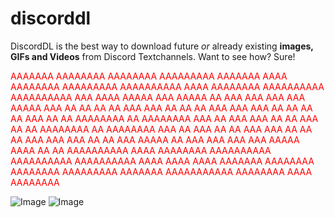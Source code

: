 # discorddl
DiscordDL is the best way to download future *or* already existing **images, GIFs and Videos** from Discord Textchannels.
Want to see how? Sure!

<span style="color:red">AAAAAAA       AAAAAAAA  AAAAAAAA  AAAAAAAAA             AAAAAAA       AAAA            AAAAAAAA       AAAAAAAAA</span>
<span style="color:red">AAAAAAAAAA      AAAA    AAAAAAAA  AAAAAAAAAA            AAAAAAAAAA    AAA               AAAA           AAAAA</span>
<span style="color:red">AAA    AAAAA     AA     AAA       AAA    AAA            AAA    AAAAA  AAA    AA   AA     AA              AA</span>
<span style="color:red">AAA      AAA     AA     AA        AA                    AAA      AAA  AAA     AA AA      AA              AA</span>
<span style="color:red">AAA       AA     AA     AAAAAAAA  AA          AAAAAAAA  AAA       AA  AAA      AAA       AA              AA</span>
<span style="color:red">AAA       AA     AA     AAAAAAAA  AA          AAAAAAAA  AAA       AA  AAA                AA              AA</span>
<span style="color:red">AAA      AAA     AA           AA  AA                    AAA      AAA  AAA                AA              AA</span>
<span style="color:red">AAA    AAAAA     AA          AAA  AAA    AAA            AAA    AAAAA  AAAA               AA              AA</span>
<span style="color:red">AAAAAAAAAA      AAAA    AAAAAAAA  AAAAAAAAAA            AAAAAAAAAA    AAAAAAAAAA        AAAA    AAAA    AAAA</span>
<span style="color:red">AAAAAAA       AAAAAAAA  AAAAAAAA  AAAAAAAAA             AAAAAAA        AAAAAAAAAAA    AAAAAAAA  AAAA  AAAAAAAA</span>

![Image](https://i.imgur.com/n0HcYqI.png)
![Image](https://i.imgur.com/8R4ZErg.png)
